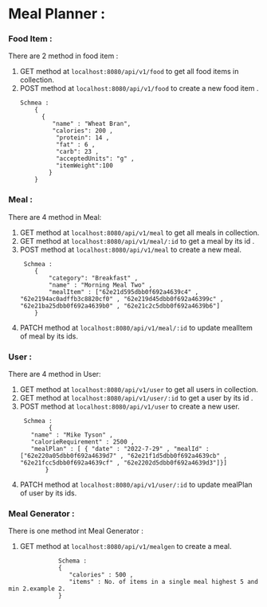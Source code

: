 # Meal Planner : 

### Food Item : 

There are 2 method in food item : 
 1. GET method at ```localhost:8080/api/v1/food``` to get all food items in collection.
 2. POST method at ```localhost:8080/api/v1/food``` to create a new food item . 
      ```
      Schmea :  
          {
            {
               "name" : "Wheat Bran",
               "calories": 200 , 
                "protein": 14 ,
                "fat" : 6 , 
                "carb": 23 , 
                "acceptedUnits": "g" ,
                "itemWeight":100 
              }
          }
      ```
### Meal : 

There are 4 method in Meal: 
 1. GET method at ```localhost:8080/api/v1/meal``` to get all meals in collection.
 2. GET method at ```localhost:8080/api/v1/meal/:id``` to get a meal by its id  . 
 3. POST method at ```localhost:8080/api/v1/meal``` to create a new meal. 
     ```
      Schmea :  
         {
             "category": "Breakfast" , 
             "name" : "Morning Meal Two" ,
             "mealItem" : ["62e21d595dbb0f692a4639c4" , "62e2194ac0adffb3c8820cf0" , "62e219d45dbb0f692a46399c" , "62e21ba25dbb0f692a4639b0" , "62e21c2c5dbb0f692a4639b6"]
         }
      ```
 4. PATCH method at ```localhost:8080/api/v1/meal/:id``` to update mealItem of meal by its ids. 


### User : 

There are 4 method in User: 
 1. GET method at ```localhost:8080/api/v1/user``` to get all users in collection.
 2. GET method at ```localhost:8080/api/v1/user/:id``` to get a user by its id  . 
 3. POST method at ```localhost:8080/api/v1/user``` to create a new user. 
     ```
      Schmea :  
             {
        "name" : "Mike Tyson" ,
        "calorieRequirement" : 2500 , 
        "mealPlan" : [ { "date" : "2022-7-29" , "mealId" : ["62e220a05dbb0f692a4639d7" , "62e21f1d5dbb0f692a4639cb" ,    "62e21fcc5dbb0f692a4639cf" , "62e2202d5dbb0f692a4639d3"]}]
            }
     ```
 4. PATCH method at ```localhost:8080/api/v1/user/:id``` to update mealPlan of user by its ids. 

 ### Meal Generator : 

 There is one method int Meal Generator : 

 1. GET method at ```localhost:8080/api/v1/mealgen``` to create a meal. 
 ```
               Schema :     
               {
                  "calories" : 500 , 
                  "items" : No. of items in a single meal highest 5 and min 2.example 2.
               }              
          
 ```
